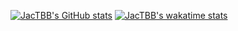 [![JacTBB's GitHub stats](https://github-readme-stats.vercel.app/api?username=jactbb&count_private=true&show_icons=true&theme=tokyonight)](https://github.com/anuraghazra/github-readme-stats)
[![JacTBB's wakatime stats](https://github-readme-stats.vercel.app/api/wakatime?username=jactbb)](https://github.com/anuraghazra/github-readme-stats)
